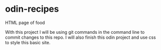 # odin-recipes
HTML page of food

With this project I will be using git commands in the command line to commit changes to this repo. I will also finish this odin project and use css to style this basic site.
